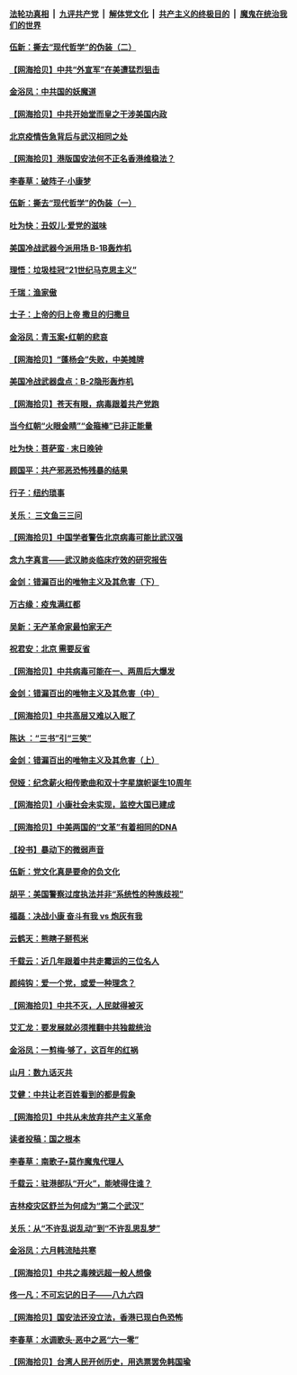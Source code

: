 ####  [法轮功真相](../../../../basic/blob/master/README.md?t=06252131) &nbsp;|&nbsp; [九评共产党](../../../../9ping.md/blob/master/README.md?t=06252131) &nbsp;|&nbsp; [解体党文化](../../../../jtdwh.md/blob/master/README.md?t=06252131)  &nbsp;|&nbsp; [共产主义的终极目的](../../../../gczydzjmd.md/blob/master/README.md?t=06252131) &nbsp;|&nbsp; [魔鬼在统治我们的世界](../../../../mgztzwmdsj.md/blob/master/README.md?t=06252131) 

#### [伍新：撕去“现代哲学”的伪装（二）](../pages/nsc993/n12211310.md?t=06252131) 

#### [【网海拾贝】中共“外宣军”在美遭猛烈狙击](../pages/nsc993/n12211190.md?t=06252131) 

#### [金浴凤：中共国的妖魔道](../pages/nsc993/n12208163.md?t=06252131) 

#### [【网海拾贝】中共开始堂而皇之干涉美国内政](../pages/nsc993/n12205646.md?t=06252131) 

#### [北京疫情告急背后与武汉相同之处](../pages/nsc993/n12201610.md?t=06252131) 

#### [【网海拾贝】港版国安法何不正名香港维稳法？](../pages/nsc993/n12203675.md?t=06252131) 

#### [李春草：破阵子·小康梦](../pages/nsc993/n12202996.md?t=06252131) 

#### [伍新：撕去“现代哲学”的伪装（一）](../pages/nsc993/n12202666.md?t=06252131) 

#### [吐为快：丑奴儿·爱党的滋味](../pages/nsc993/n12202630.md?t=06252131) 

#### [美国冷战武器今派用场 B-1B轰炸机](../pages/nsc993/n12202368.md?t=06252131) 

#### [理悟：垃圾桂冠“21世纪马克思主义”](../pages/nsc993/n12201220.md?t=06252131) 

#### [千瑞：渔家傲](../pages/nsc993/n12201174.md?t=06252131) 

#### [士子：上帝的归上帝 撒旦的归撒旦](../pages/nsc993/n12199902.md?t=06252131) 

#### [金浴凤：青玉案•红朝的悲哀](../pages/nsc993/n12199650.md?t=06252131) 

#### [【网海拾贝】“蓬杨会”失败，中美摊牌](../pages/nsc993/n12199598.md?t=06252131) 

#### [美国冷战武器盘点：B-2隐形轰炸机](../pages/nsc993/n12199226.md?t=06252131) 

#### [【网海拾贝】苍天有眼，病毒跟着共产党跑](../pages/nsc993/n12197648.md?t=06252131) 

#### [当今红朝“火眼金睛”“金箍棒”已非正能量](../pages/nsc993/n12196834.md?t=06252131) 

#### [吐为快：菩萨蛮 · 末日晚钟](../pages/nsc993/n12196689.md?t=06252131) 

#### [顾国平：共产邪恶恐怖残暴的结果](../pages/nsc993/n12195238.md?t=06252131) 

#### [行子：纽约琐事](../pages/nsc993/n12194752.md?t=06252131) 

#### [关乐： 三文鱼三三问](../pages/nsc993/n12194626.md?t=06252131) 

#### [【网海拾贝】中国学者警告北京病毒可能比武汉强](../pages/nsc993/n12193964.md?t=06252131) 

#### [念九字真言——武汉肺炎临床疗效的研究报告](../pages/nsc993/n12190804.md?t=06252131) 

#### [金剑：错漏百出的唯物主义及其危害（下）](../pages/nsc993/n12191909.md?t=06252131) 

#### [万古缘：疫鬼满红都](../pages/nsc993/n12191847.md?t=06252131) 

#### [吴新：无产革命家最怕家无产](../pages/nsc993/n12191806.md?t=06252131) 

#### [祝君安：北京 需要反省](../pages/nsc993/n12191766.md?t=06252131) 

#### [【网海拾贝】中共病毒可能在一、两周后大爆发](../pages/nsc993/n12190517.md?t=06252131) 

#### [金剑：错漏百出的唯物主义及其危害（中）](../pages/nsc993/n12188778.md?t=06252131) 

#### [【网海拾贝】中共高层又难以入眠了](../pages/nsc993/n12188425.md?t=06252131) 

#### [陈达 ：“三书”引“三笑”](../pages/nsc993/n12187929.md?t=06252131) 

#### [金剑：错漏百出的唯物主义及其危害（上）](../pages/nsc993/n12186502.md?t=06252131) 

#### [倪娅：纪念薪火相传歌曲和双十字星旗帜诞生10周年](../pages/nsc993/n12186439.md?t=06252131) 

#### [【网海拾贝】小康社会未实现，监控大国已建成](../pages/nsc993/n12185468.md?t=06252131) 

#### [【网海拾贝】中美两国的“文革”有着相同的DNA](../pages/nsc993/n12184487.md?t=06252131) 

#### [【投书】暴动下的微弱声音](../pages/nsc993/n12183493.md?t=06252131) 

#### [伍新：党文化真是要命的负文化](../pages/nsc993/n12182742.md?t=06252131) 

#### [胡平：美国警察过度执法并非“系统性的种族歧视”](../pages/nsc993/n12182713.md?t=06252131) 

#### [福磊：决战小康 奋斗有我 vs 炮灰有我](../pages/nsc993/n12182693.md?t=06252131) 

#### [云鹤天：熊瞎子掰苞米](../pages/nsc993/n12182680.md?t=06252131) 

#### [千载云：近几年跟着中共走霉运的三位名人](../pages/nsc993/n12182649.md?t=06252131) 

#### [颜纯钩：爱一个党，或爱一种理念？](../pages/nsc993/n12182640.md?t=06252131) 

#### [【网海拾贝】中共不灭，人民就得被灭](../pages/nsc993/n12180698.md?t=06252131) 

#### [艾汇龙：要发展就必须推翻中共独裁统治](../pages/nsc993/n12180647.md?t=06252131) 

#### [金浴凤：一剪梅·够了，这百年的红祸](../pages/nsc993/n12180002.md?t=06252131) 

#### [山月：数九话灭共](../pages/nsc993/n12179940.md?t=06252131) 

#### [艾健：中共让老百姓看到的都是假象](../pages/nsc993/n12179778.md?t=06252131) 

#### [【网海拾贝】中共从未放弃共产主义革命](../pages/nsc993/n12176687.md?t=06252131) 

#### [读者投稿：国之根本](../pages/nsc993/n12176662.md?t=06252131) 

#### [李春草：南歌子•莫作魔鬼代理人](../pages/nsc993/n12176610.md?t=06252131) 

#### [千载云：驻港部队“开火”，能唬得住谁？](../pages/nsc993/n12176028.md?t=06252131) 

#### [吉林疫灾区舒兰为何成为“第二个武汉”](../pages/nsc993/n12172816.md?t=06252131) 

#### [关乐：从“不许乱说乱动”到“不许乱思乱梦”](../pages/nsc993/n12174760.md?t=06252131) 

#### [金浴凤：六月韩流陆共寒](../pages/nsc993/n12174739.md?t=06252131) 

#### [【网海拾贝】中共之毒辣远超一般人想像](../pages/nsc993/n12174574.md?t=06252131) 

#### [佟一凡：不可忘记的日子——八九六四](../pages/nsc993/n12174371.md?t=06252131) 

#### [【网海拾贝】国安法还没立法，香港已现白色恐怖](../pages/nsc993/n12172467.md?t=06252131) 

#### [李春草：水调歌头·恶中之恶“六一零”](../pages/nsc993/n12171662.md?t=06252131) 

#### [【网海拾贝】台湾人民开创历史，用选票罢免韩国瑜](../pages/nsc993/n12169412.md?t=06252131) 

